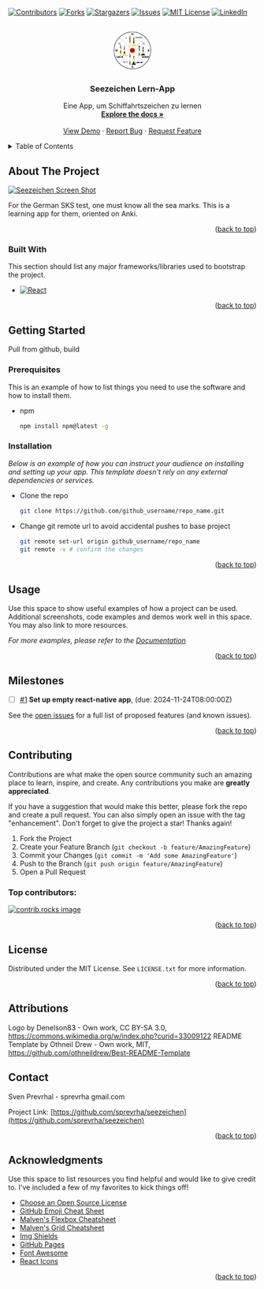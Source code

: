<a id="readme-top"></a>
<!--
*** Thanks for checking out the Best-README-Template. If you have a suggestion
*** that would make this better, please fork the repo and create a pull request
*** or simply open an issue with the tag "enhancement".
*** Don't forget to give the project a star!
*** Thanks again! Now go create something AMAZING! :D
-->



<!-- PROJECT SHIELDS -->
<!--
*** I'm using markdown "reference style" links for readability.
*** Reference links are enclosed in brackets [ ] instead of parentheses ( ).
*** See the bottom of this document for the declaration of the reference variables
*** for contributors-url, forks-url, etc. This is an optional, concise syntax you may use.
*** https://www.markdownguide.org/basic-syntax/#reference-style-links
-->
[![Contributors][contributors-shield]][contributors-url]
[![Forks][forks-shield]][forks-url]
[![Stargazers][stars-shield]][stars-url]
[![Issues][issues-shield]][issues-url]
[![MIT License][license-shield]][license-url]
[![LinkedIn][linkedin-shield]][linkedin-url]



<!-- PROJECT LOGO -->
<br />
<div align="center">
  <a href="https://github.com/sprevrha/seezeichen">
    <img src="images/seezeichen-logo.png" alt="Logo" width="80" height="80">
  </a>

  <h3 align="center">Seezeichen Lern-App</h3>

  <p align="center">
    Eine App, um Schiffahrtszeichen zu lernen
    <br />
    <a href="https://github.com/sprevrha/seezeichen"><strong>Explore the docs »</strong></a>
    <br />
    <br />
    <a href="https://github.com/sprevrha/seezeichen">View Demo</a>
    ·
    <a href="https://github.com/sprevrha/seezeichen/issues/new?labels=bug&template=bug-report---.md">Report Bug</a>
    ·
    <a href="https://github.com/sprevrha/seezeichen/issues/new?labels=enhancement&template=feature-request---.md">Request Feature</a>
  </p>
</div>



<!-- TABLE OF CONTENTS -->
<details>
  <summary>Table of Contents</summary>
  <ol>
    <li>
      <a href="#about-the-project">About The Project</a>
      <ul>
        <li><a href="#built-with">Built With</a></li>
      </ul>
    </li>
    <li>
      <a href="#getting-started">Getting Started</a>
      <ul>
        <li><a href="#prerequisites">Prerequisites</a></li>
        <li><a href="#installation">Installation</a></li>
      </ul>
    </li>
    <li><a href="#usage">Usage</a></li>
    <li><a href="#roadmap">Roadmap</a></li>
    <li><a href="#contributing">Contributing</a></li>
    <li><a href="#license">License</a></li>
    <li><a href="#contact">Contact</a></li>
    <li><a href="#acknowledgments">Acknowledgments</a></li>
  </ol>
</details>



<!-- ABOUT THE PROJECT -->
## About The Project

[![Seezeichen Screen Shot][product-screenshot]](https://example.com)

For the German SKS test, one must know all the sea marks. This is a learning app for them, oriented on Anki.

<p align="right">(<a href="#readme-top">back to top</a>)</p>

### Built With

This section should list any major frameworks/libraries used to bootstrap the project.

<!-- * [![Next][Next.js]][Next-url] -->
* [![React][React.js]][React-url]
<!-- * [![Vue][Vue.js]][Vue-url]
* [![Angular][Angular.io]][Angular-url]
* [![Svelte][Svelte.dev]][Svelte-url]
* [![Laravel][Laravel.com]][Laravel-url]
* [![Bootstrap][Bootstrap.com]][Bootstrap-url]
* [![JQuery][JQuery.com]][JQuery-url] -->

<p align="right">(<a href="#readme-top">back to top</a>)</p>



<!-- GETTING STARTED -->
## Getting Started

Pull from github, build

### Prerequisites

This is an example of how to list things you need to use the software and how to install them.
* npm
  ```sh
  npm install npm@latest -g
  ```

### Installation

_Below is an example of how you can instruct your audience on installing and setting up your app. This template doesn't rely on any external dependencies or services._

<!-- * Get a free API Key at [https://example.com](https://example.com) -->
* Clone the repo
   ```sh
   git clone https://github.com/github_username/repo_name.git
   ```
<!-- * Install NPM packages
   ```sh
   npm install
   ```
* Enter your API in `config.js`
   ```js
   const API_KEY = 'ENTER YOUR API';
   ``` -->
* Change git remote url to avoid accidental pushes to base project
   ```sh
   git remote set-url origin github_username/repo_name
   git remote -v # confirm the changes
   ```

<p align="right">(<a href="#readme-top">back to top</a>)</p>



<!-- USAGE EXAMPLES -->
## Usage

Use this space to show useful examples of how a project can be used. Additional screenshots, code examples and demos work well in this space. You may also link to more resources.

_For more examples, please refer to the [Documentation](https://example.com)_

<p align="right">(<a href="#readme-top">back to top</a>)</p>



## Milestones
- [ ] [#1](https://github.com/sprevrha/seezeichen/milestone/1) **Set up empty react-native app**,  (due: 2024-11-24T08:00:00Z)
<!-- MILESTONES END -->


























See the [open issues](https://github.com/sprevrha/seezeichen/issues) for a full list of proposed features (and known issues).

<p align="right">(<a href="#readme-top">back to top</a>)</p>



<!-- CONTRIBUTING -->
## Contributing

Contributions are what make the open source community such an amazing place to learn, inspire, and create. Any contributions you make are **greatly appreciated**.

If you have a suggestion that would make this better, please fork the repo and create a pull request. You can also simply open an issue with the tag "enhancement".
Don't forget to give the project a star! Thanks again!

1. Fork the Project
2. Create your Feature Branch (`git checkout -b feature/AmazingFeature`)
3. Commit your Changes (`git commit -m 'Add some AmazingFeature'`)
4. Push to the Branch (`git push origin feature/AmazingFeature`)
5. Open a Pull Request

### Top contributors:

<a href="https://github.com/sprevrha/seezeichen/graphs/contributors">
  <img src="https://contrib.rocks/image?repo=sprevrha/seezeichen" alt="contrib.rocks image" />
</a>

<p align="right">(<a href="#readme-top">back to top</a>)</p>



<!-- LICENSE -->
## License

Distributed under the MIT License. See `LICENSE.txt` for more information.

<p align="right">(<a href="#readme-top">back to top</a>)</p>

## Attributions

Logo by Denelson83 - Own work, CC BY-SA 3.0, https://commons.wikimedia.org/w/index.php?curid=33009122
README Template by Othneil Drew - Own work, MIT, https://github.com/othneildrew/Best-README-Template 
<!-- CONTACT -->
## Contact

Sven Prevrhal - sprevrha gmail.com

Project Link: [https://github.com/sprevrha/seezeichen](https://github.com/sprevrha/seezeichen)

<p align="right">(<a href="#readme-top">back to top</a>)</p>



<!-- ACKNOWLEDGMENTS -->
## Acknowledgments

Use this space to list resources you find helpful and would like to give credit to. I've included a few of my favorites to kick things off!

* [Choose an Open Source License](https://choosealicense.com)
* [GitHub Emoji Cheat Sheet](https://www.webpagefx.com/tools/emoji-cheat-sheet)
* [Malven's Flexbox Cheatsheet](https://flexbox.malven.co/)
* [Malven's Grid Cheatsheet](https://grid.malven.co/)
* [Img Shields](https://shields.io)
* [GitHub Pages](https://pages.github.com)
* [Font Awesome](https://fontawesome.com)
* [React Icons](https://react-icons.github.io/react-icons/search)

<p align="right">(<a href="#readme-top">back to top</a>)</p>



<!-- MARKDOWN LINKS & IMAGES -->
<!-- https://www.markdownguide.org/basic-syntax/#reference-style-links -->
[contributors-shield]: https://img.shields.io/github/contributors/sprevrha/seezeichen.svg?style=for-the-badge
[contributors-url]: https://github.com/sprevrha/seezeichen/graphs/contributors
[forks-shield]: https://img.shields.io/github/forks/sprevrha/seezeichen.svg?style=for-the-badge
[forks-url]: https://github.com/sprevrha/seezeichen/network/members
[stars-shield]: https://img.shields.io/github/stars/sprevrha/seezeichen.svg?style=for-the-badge
[stars-url]: https://github.com/sprevrha/seezeichen/stargazers
[issues-shield]: https://img.shields.io/github/issues/sprevrha/seezeichen.svg?style=for-the-badge
[issues-url]: https://github.com/sprevrha/seezeichen/issues
[license-shield]: https://img.shields.io/github/license/sprevrha/seezeichen.svg?style=for-the-badge
[license-url]: https://github.com/sprevrha/seezeichen/blob/master/LICENSE.txt
[linkedin-shield]: https://img.shields.io/badge/-LinkedIn-black.svg?style=for-the-badge&logo=linkedin&colorB=555
[linkedin-url]: https://linkedin.com/in/sven-prevrhal-476bb15/
[product-screenshot]: images/seezeichen_logo.png
[Next.js]: https://img.shields.io/badge/next.js-000000?style=for-the-badge&logo=nextdotjs&logoColor=white
[Next-url]: https://nextjs.org/
[React.js]: https://img.shields.io/badge/React-20232A?style=for-the-badge&logo=react&logoColor=61DAFB
[React-url]: https://reactjs.org/
[Vue.js]: https://img.shields.io/badge/Vue.js-35495E?style=for-the-badge&logo=vuedotjs&logoColor=4FC08D
[Vue-url]: https://vuejs.org/
[Angular.io]: https://img.shields.io/badge/Angular-DD0031?style=for-the-badge&logo=angular&logoColor=white
[Angular-url]: https://angular.io/
[Svelte.dev]: https://img.shields.io/badge/Svelte-4A4A55?style=for-the-badge&logo=svelte&logoColor=FF3E00
[Svelte-url]: https://svelte.dev/
[Laravel.com]: https://img.shields.io/badge/Laravel-FF2D20?style=for-the-badge&logo=laravel&logoColor=white
[Laravel-url]: https://laravel.com
[Bootstrap.com]: https://img.shields.io/badge/Bootstrap-563D7C?style=for-the-badge&logo=bootstrap&logoColor=white
[Bootstrap-url]: https://getbootstrap.com
[JQuery.com]: https://img.shields.io/badge/jQuery-0769AD?style=for-the-badge&logo=jquery&logoColor=white
[JQuery-url]: https://jquery.com 
